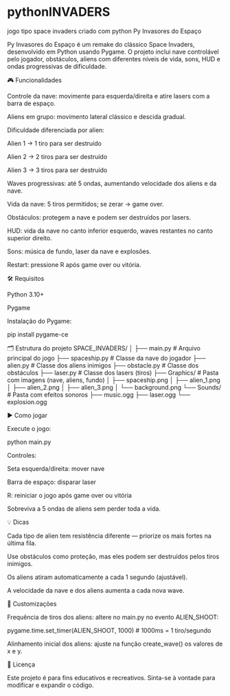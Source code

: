 # pythonINVADERS
jogo tipo space invaders criado com python 
Py Invasores do Espaço

Py Invasores do Espaço é um remake do clássico Space Invaders, desenvolvido em Python usando Pygame. O projeto inclui nave controlável pelo jogador, obstáculos, aliens com diferentes níveis de vida, sons, HUD e ondas progressivas de dificuldade.

🎮 Funcionalidades

Controle da nave: movimente para esquerda/direita e atire lasers com a barra de espaço.

Aliens em grupo: movimento lateral clássico e descida gradual.

Dificuldade diferenciada por alien:

Alien 1 → 1 tiro para ser destruído

Alien 2 → 2 tiros para ser destruído

Alien 3 → 3 tiros para ser destruído

Waves progressivas: até 5 ondas, aumentando velocidade dos aliens e da nave.

Vida da nave: 5 tiros permitidos; se zerar → game over.

Obstáculos: protegem a nave e podem ser destruídos por lasers.

HUD: vida da nave no canto inferior esquerdo, waves restantes no canto superior direito.

Sons: música de fundo, laser da nave e explosões.

Restart: pressione R após game over ou vitória.

🛠 Requisitos

Python 3.10+

Pygame

Instalação do Pygame:

pip install pygame-ce

🗂 Estrutura do projeto
SPACE_INVADERS/
│
├── main.py              # Arquivo principal do jogo
├── spaceship.py         # Classe da nave do jogador
├── alien.py             # Classe dos aliens inimigos
├── obstacle.py          # Classe dos obstáculos
├── laser.py             # Classe dos lasers (tiros)
├── Graphics/            # Pasta com imagens (nave, aliens, fundo)
│   ├── spaceship.png
│   ├── alien_1.png
│   ├── alien_2.png
│   ├── alien_3.png
│   └── background.png
└── Sounds/              # Pasta com efeitos sonoros
    ├── music.ogg
    ├── laser.ogg
    └── explosion.ogg

▶️ Como jogar

Execute o jogo:

python main.py


Controles:

Seta esquerda/direita: mover nave

Barra de espaço: disparar laser

R: reiniciar o jogo após game over ou vitória

Sobreviva a 5 ondas de aliens sem perder toda a vida.

💡 Dicas

Cada tipo de alien tem resistência diferente — priorize os mais fortes na última fila.

Use obstáculos como proteção, mas eles podem ser destruídos pelos tiros inimigos.

Os aliens atiram automaticamente a cada 1 segundo (ajustável).

A velocidade da nave e dos aliens aumenta a cada nova wave.

🔧 Customizações

Frequência de tiros dos aliens: altere no main.py no evento ALIEN_SHOOT:

pygame.time.set_timer(ALIEN_SHOOT, 1000)  # 1000ms = 1 tiro/segundo


Alinhamento inicial dos aliens: ajuste na função create_wave() os valores de x e y.

📜 Licença

Este projeto é para fins educativos e recreativos. Sinta-se à vontade para modificar e expandir o código.
